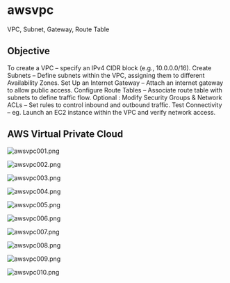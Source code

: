 # awsvpc
VPC, Subnet, Gateway, Route Table

## Objective
To create a VPC – specify an IPv4 CIDR block (e.g., 10.0.0.0/16).
Create Subnets – Define subnets within the VPC, assigning them to different Availability Zones.
Set Up an Internet Gateway – Attach an internet gateway to allow public access.
Configure Route Tables – Associate route table with subnets to define traffic flow.
Optional : Modify Security Groups & Network ACLs – Set rules to control inbound and outbound traffic.
Test Connectivity – eg. Launch an EC2 instance within the VPC and verify network access.



## AWS Virtual Private Cloud


![awsvpc001.png](https://docs.aws.amazon.com/images/vpc/latest/userguide/images/how-it-works.png)

![awsvpc002.png](./media/awsvpc002.png)

![awsvpc003.png](./media/awsvpc003.png)

![awsvpc004.png](./media/awsvpc004.png)

![awsvpc005.png](./media/awsvpc005.png)

![awsvpc006.png](./media/awsvpc006.png)

![awsvpc007.png](./media/awsvpc007.png)

![awsvpc008.png](./media/awsvpc008.png)

![awsvpc009.png](./media/awsvpc009.png)

![awsvpc010.png](./media/awsvpc010.png)

[//]: ![awsvpc011.png](./media/awsvpc011.png)

